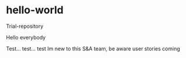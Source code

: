 # hello-world
Trial-repository


Hello everybody

Test... test... test
Im new to this S&A team, be aware user stories coming

